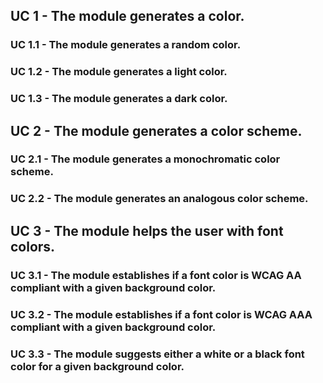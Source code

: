 ## UC 1 - The module generates a color.

### UC 1.1 - The module generates a random color.

### UC 1.2 - The module generates a light color.

### UC 1.3 - The module generates a dark color.

## UC 2 - The module generates a color scheme.

### UC 2.1 - The module generates a monochromatic color scheme.

### UC 2.2 - The module generates an analogous color scheme.

## UC 3 - The module helps the user with font colors.

### UC 3.1 - The module establishes if a font color is WCAG AA compliant with a given background color.

### UC 3.2 - The module establishes if a font color is WCAG AAA compliant with a given background color.

### UC 3.3 - The module suggests either a white or a black font color for a given background color.